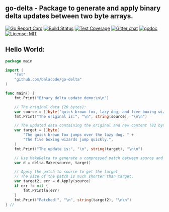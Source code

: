 ## go-delta - Package to generate and apply binary delta updates between two byte arrays.

[![Go Report Card](https://goreportcard.com/badge/github.com/balacode/go-delta)](https://goreportcard.com/report/github.com/balacode/go-delta)
[![Build Status](https://travis-ci.org/balacode/go-delta.svg?branch=master)](https://travis-ci.org/balacode/go-delta)
[![Test Coverage](https://coveralls.io/repos/github/balacode/go-delta/badge.svg?branch=master&service=github)](https://coveralls.io/github/balacode/go-delta?branch=master)
[![Gitter chat](https://badges.gitter.im/balacode/go-delta.png)](https://gitter.im/go-delta/Lobby)
[![godoc](https://godoc.org/github.com/balacode/go-delta?status.svg)](https://godoc.org/github.com/balacode/go-delta)
[![License: MIT](https://img.shields.io/badge/License-MIT-blue.svg)](https://opensource.org/licenses/MIT)

## Hello World:

```go
package main

import (
    "fmt"
    "github.com/balacode/go-delta"
)

func main() {
    fmt.Print("Binary delta update demo:\n\n")

    // The original data (20 bytes):
    var source = []byte("quick brown fox, lazy dog, and five boxing wizards")
    fmt.Print("The original is:", "\n", string(source), "\n\n")

    // The updated data containing the original and new content (82 bytes):
    var target = []byte(
        "The quick brown fox jumps over the lazy dog. " +
        "The five boxing wizards jump quickly.",
    )
    fmt.Print("The update is:", "\n", string(target), "\n\n")

    // Use MakeDelta to generate a compressed patch between source and target
    var d = delta.Make(source, target)

    // Apply the patch to source to get the target
    // The size of the patch is much shorter than target.
    var target2, err = d.Apply(source)
    if err != nil {
        fmt.Println(err)
    }
    fmt.Print("Patched:", "\n", string(target2), "\n\n")
} //                                                                        main
```
